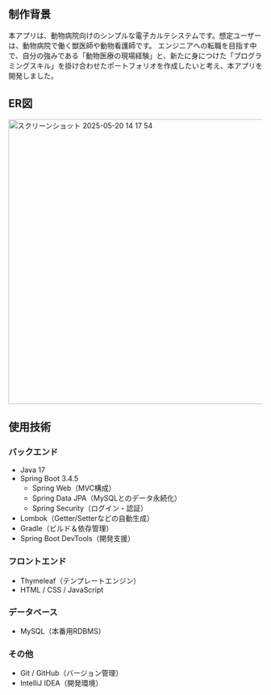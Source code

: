 ## 制作背景
本アプリは、動物病院向けのシンプルな電子カルテシステムです。想定ユーザーは、動物病院で働く獣医師や動物看護師です。
エンジニアへの転職を目指す中で、自分の強みである「動物医療の現場経験」と、新たに身につけた「プログラミングスキル」を掛け合わせたポートフォリオを作成したいと考え、本アプリを開発しました。

## ER図
<img width="565" alt="スクリーンショット 2025-05-20 14 17 54" src="https://github.com/user-attachments/assets/e4a0eea0-fd7c-484c-98f9-c51474b5744e" />

## 使用技術

### バックエンド
- Java 17
- Spring Boot 3.4.5
  - Spring Web（MVC構成）
  - Spring Data JPA（MySQLとのデータ永続化）
  - Spring Security（ログイン・認証）
- Lombok（Getter/Setterなどの自動生成）
- Gradle（ビルド＆依存管理）
- Spring Boot DevTools（開発支援）

### フロントエンド
- Thymeleaf（テンプレートエンジン）
- HTML / CSS / JavaScript

### データベース
- MySQL（本番用RDBMS）

### その他
- Git / GitHub（バージョン管理）
- IntelliJ IDEA（開発環境）
